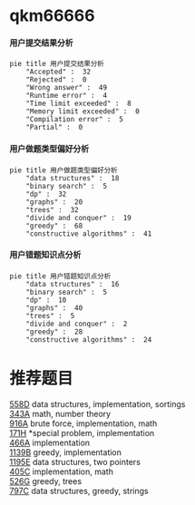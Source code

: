 # qkm66666

<!-- tabs:start -->



#### **用户提交结果分析**

```mermaid
pie title 用户提交结果分析
    "Accepted" :  32
    "Rejected" :  0
    "Wrong answer" :  49
    "Runtime error" :  4
    "Time limit exceeded" :  8
    "Memory limit exceeded" :  0
    "Compilation error" :  5
    "Partial" :  0
```

#### **用户做题类型偏好分析**

```mermaid
pie title 用户做题类型偏好分析
    "data structures" :  18
    "binary search" :  5
    "dp" :  32
    "graphs" :  20
    "trees" :  32
    "divide and conquer" :  19
    "greedy" :  68
    "constructive algorithms" :  41
```
#### **用户错题知识点分析**

```mermaid
pie title 用户错题知识点分析
    "data structures" :  16
    "binary search" :  5
    "dp" :  10
    "graphs" :  40
    "trees" :  5
    "divide and conquer" :  2
    "greedy" :  28
    "constructive algorithms" :  24
```



<!-- tabs:end -->
# 推荐题目
[558D](https://codeforces.com/contest/558/problem/D)		data structures,
                        implementation,
                        sortings		  
[343A](https://codeforces.com/contest/343/problem/A)		math,
                        number theory		  
[916A](https://codeforces.com/contest/916/problem/A)		brute force,
                        implementation,
                        math		  
[171H](https://codeforces.com/contest/171/problem/H)		*special problem,
                        implementation		  
[466A](https://codeforces.com/contest/466/problem/A)		implementation		  
[1139B](https://codeforces.com/contest/1139/problem/B)		greedy,
                        implementation		  
[1195E](https://codeforces.com/contest/1195/problem/E)		data structures,
                        two pointers		  
[405C](https://codeforces.com/contest/405/problem/C)		implementation,
                        math		  
[526G](https://codeforces.com/contest/526/problem/G)		greedy,
                        trees		  
[797C](https://codeforces.com/contest/797/problem/C)		data structures,
                        greedy,
                        strings		  
